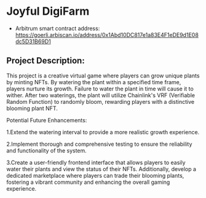 # Joyful DigiFarm

- Arbitrum smart contract address: https://goerli.arbiscan.io/address/0x1Abd10DC817e1a83E4F1eDE9d1E08dc5D31B69D1

## Project Description:
This project is a creative virtual game where players can grow unique plants by minting NFTs. By watering the plant within a specified time frame, players nurture its growth. Failure to water the plant in time will cause it to wither. After two waterings, the plant will utilize Chainlink's VRF (Verifiable Random Function) to randomly bloom, rewarding players with a distinctive blooming plant NFT.

Potential Future Enhancements:

1.Extend the watering interval to provide a more realistic growth experience.

2.Implement thorough and comprehensive testing to ensure the reliability and functionality of the system.

3.Create a user-friendly frontend interface that allows players to easily water their plants and view the status of their NFTs. Additionally, develop a dedicated marketplace where players can trade their blooming plants, fostering a vibrant community and enhancing the overall gaming experience.